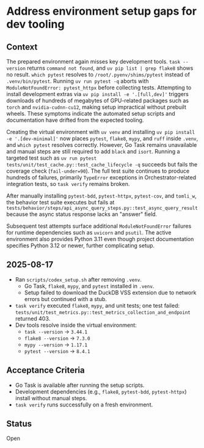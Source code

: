 # Address environment setup gaps for dev tooling

## Context
The prepared environment again misses key development tools. `task --version`
returns `command not found`, and `uv pip list | grep flake8` shows no result.
`which pytest` resolves to `/root/.pyenv/shims/pytest` instead of
`.venv/bin/pytest`. Running `uv run pytest -q` aborts with
`ModuleNotFoundError: pytest_httpx` before collecting tests. Attempting to install
development extras via `uv pip install -e '.[full,dev]'` triggers downloads of
hundreds of megabytes of GPU-related packages such as `torch` and
`nvidia-cudnn-cu12`, making setup impractical without prebuilt wheels. These
symptoms indicate the automated setup scripts and documentation have drifted
from the expected tooling.

Creating the virtual environment with `uv venv` and installing
`uv pip install -e '.[dev-minimal]'` now places `pytest`, `flake8`, `mypy`, and
`ruff` inside `.venv`, and `which pytest` resolves correctly. However,
Go Task remains unavailable and manual steps are still required to add `black`
and `isort`. Running a targeted test such as
`uv run pytest tests/unit/test_cache.py::test_cache_lifecycle -q` succeeds but
fails the coverage check (`fail-under=90`). The full test suite continues to
produce hundreds of failures, primarily `TypeError` exceptions in
Orchestrator-related integration tests, so `task verify` remains broken.

After manually installing `pytest-bdd`, `pytest-httpx`, `pytest-cov`, and
`tomli_w`, the behavior test suite executes but fails at
`tests/behavior/steps/api_async_query_steps.py::test_async_query_result`
because the async status response lacks an "answer" field.

Subsequent test attempts surface additional `ModuleNotFoundError`
failures for runtime dependencies such as `uvicorn` and `psutil`.
The active environment also provides Python 3.11 even though project
documentation specifies Python 3.12 or newer, further complicating
setup.

## 2025-08-17
- Ran `scripts/codex_setup.sh` after removing `.venv`.
  - Go Task, `flake8`, `mypy`, and `pytest` installed in `.venv`.
  - Setup failed to download the DuckDB VSS extension due to network
    errors but continued with a stub.
- `task verify` executed `flake8`, `mypy`, and unit tests; one test
  failed: `tests/unit/test_metrics.py::test_metrics_collection_and_endpoint`
  returned 403.
- Dev tools resolve inside the virtual environment:
  - `task --version` → `3.44.1`
  - `flake8 --version` → `7.3.0`
  - `mypy --version` → `1.17.1`
  - `pytest --version` → `8.4.1`

## Acceptance Criteria
- Go Task is available after running the setup scripts.
- Development dependencies (e.g., `flake8`, `pytest-bdd`, `pytest-httpx`) install
  without manual steps.
- `task verify` runs successfully on a fresh environment.

## Status
Open
